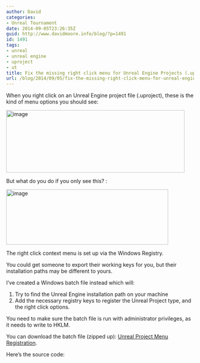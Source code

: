```yaml
---
author: David
categories:
- Unreal Tournament
date: 2014-09-05T23:26:35Z
guid: http://www.davidmoore.info/blog/?p=1491
id: 1491
tags:
- unreal
- unreal engine
- uproject
- ut
title: Fix the missing right click menu for Unreal Engine Projects (.uproject)
url: /blog/2014/09/05/fix-the-missing-right-click-menu-for-unreal-engine-projects-uproject/
---
```


When you right click on an Unreal Engine project file (.uproject), these is the kind of menu options you should see:

<img style="background-image: none; padding-top: 0px; padding-left: 0px; display: inline; padding-right: 0px; border: 0px;" title="image" src="http://www.davidmoore.info/blog/wp-content/uploads/2014/09/image.png" alt="image" width="479" height="167" border="0" />

But what do you do if you only see this? :

<img style="background-image: none; padding-top: 0px; padding-left: 0px; display: inline; padding-right: 0px; border: 0px;" title="image" src="http://www.davidmoore.info/blog/wp-content/uploads/2014/09/image1.png" alt="image" width="435" height="148" border="0" />

The right click context menu is set up via the Windows Registry.

You could get someone to export their working keys for you, but their installation paths may be different to yours.

I’ve created a Windows batch file instead which will:

  1. Try to find the Unreal Engine installation path on your machine
  2. Add the necessary registry keys to register the Unreal Project type, and the right click options.

You need to make sure the batch file is run with administrator privileges, as it needs to write to HKLM.

You can download the batch file (zipped up): [Unreal Project Menu Registration](http://www.davidmoore.info/blog/wp-content/uploads/2014/09/UnrealProjectMenuRegistration.zip).

Here’s the source code:



&nbsp;
